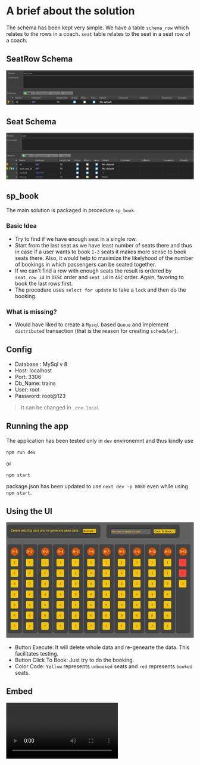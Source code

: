 # A brief about the solution

The schema has been kept very simple. We have a table `schema_row` which relates to the rows in a coach. `seat` table relates to the seat in a seat row of a coach.

## SeatRow Schema

![SeatRow Schema](./images/seat_row.png)

## Seat Schema

![Seat Schema](./images/seat.png)

## sp_book

The main solution is packaged in procedure `sp_book`.

### Basic Idea

-   Try to find if we have enough seat in a single row.
-   Start from the last seat as we have least number of seats there and thus in case if a user wants to book `1-3` seats it makes more sense to book seats there. Also, it would help to maximize the likelyhood of the number of bookings in which passengers can be seated together.
-   If we can't find a row with enough seats the result is ordered by `seat_row_id` in `DESC` order and `seat_id` in `ASC` order. Again, favoring to book the last rows first.
-   The procedure uses `select for update` to take a `lock` and then do the booking.

### What is missing?

-   Would have liked to create a `Mysql` based `Queue` and implement `distributed` transaction (that is the reason for creating `scheduler`).

## Config

-   Database : MySql v 8
-   Host: localhost
-   Port: 3306
-   Db_Name: trains
-   User: root
-   Password: root@123

> It can be changed in `.env.local`

## Running the app

The application has been tested only in `dev` environemnt and thus kindly use

```
npm run dev
```

or

```
npm start
```

package.json has been updated to use `next dev -p 8080` even while using `npm start`.

## Using the UI

![UI](./images/ui.png)

-   Button Execute: It will delete whole data and re-genearte the data. This facilitates testing.
-   Button Click To Book: Just try to do the booking.
-   Color Code: `Yellow` represents `unbooked` seats and `red` represents `booked` seats.

## Embed

<video src="https://drive.google.com/file/d/15DGbzz74jDFymqV9N436rCM7maowePCh/view?usp=sharing" controls title="Title"></video>
